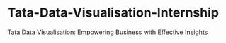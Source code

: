 # Tata-Data-Visualisation-Internship
Tata Data Visualisation: Empowering Business with Effective Insights
